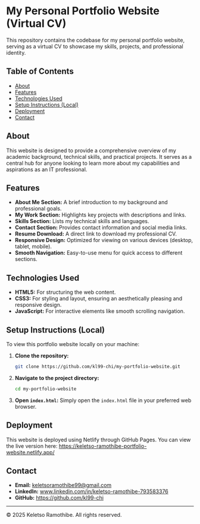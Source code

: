 # My Personal Portfolio Website (Virtual CV)

This repository contains the codebase for my personal portfolio website, serving as a virtual CV to showcase my skills, projects, and professional identity.

## Table of Contents
- [About](#about)
- [Features](#features)
- [Technologies Used](#technologies-used)
- [Setup Instructions (Local)](#setup-instructions-local)
- [Deployment](#deployment)
- [Contact](#contact)

## About
This website is designed to provide a comprehensive overview of my academic background, technical skills, and practical projects. It serves as a central hub for anyone looking to learn more about my capabilities and aspirations as an IT professional.

## Features
- **About Me Section:** A brief introduction to my background and professional goals.
- **My Work Section:** Highlights key projects with descriptions and links.
- **Skills Section:** Lists my technical skills and languages.
- **Contact Section:** Provides contact information and social media links.
- **Resume Download:** A direct link to download my professional CV.
- **Responsive Design:** Optimized for viewing on various devices (desktop, tablet, mobile).
- **Smooth Navigation:** Easy-to-use menu for quick access to different sections.

## Technologies Used
- **HTML5:** For structuring the web content.
- **CSS3:** For styling and layout, ensuring an aesthetically pleasing and responsive design.
- **JavaScript:** For interactive elements like smooth scrolling navigation.

## Setup Instructions (Local)
To view this portfolio website locally on your machine:

1.  **Clone the repository:**
    ```bash
    git clone https://github.com/kl99-chi/my-portfolio-website.git
    ```
2.  **Navigate to the project directory:**
    ```bash
    cd my-portfolio-website
    ```
3.  **Open `index.html`:**
    Simply open the `index.html` file in your preferred web browser.

## Deployment
This website is deployed using Netlify through GitHub Pages.
You can view the live version here: https://keletso-ramothibe-portfolio-website.netlify.app/

## Contact
- **Email:** keletsoramothibe99@gmail.com
- **LinkedIn:** www.linkedin.com/in/keletso-ramothibe-793583376
- **GitHub:** https://github.com/kl99-chi

---
© 2025 Keletso Ramothibe. All rights reserved.
